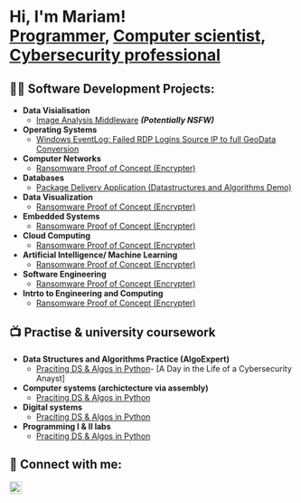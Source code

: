 <h1>Hi, I'm Mariam! <br/><a href="https://github.com/mariammahmed">Programmer</a>, <a href="www.linkedin.com/in/mariam-a-175368282">Computer scientist</a>, <a href="www.linkedin.com/in/mariam-a-175368282">Cybersecurity professional</a></h1>

<h2>👨‍💻 Software Development Projects:</h2>


- <b>Data Visialisation</b>
  - [Image Analysis Middleware](https://github.com/joshmadakor1/4chan-Image-Analysis-Middleware-C964) <b><i>(Potentially NSFW)</b></i>
- <b>Operating Systems</b>
  - [Windows EventLog: Failed RDP Logins Source IP to full GeoData Conversion](https://github.com/joshmadakor1/Sentinel-Lab)
- <b>Computer Networks</b>
  - [Ransomware Proof of Concept (Encrypter)](https://github.com/joshmadakor1/EncrypterPOC)
- <b>Databases</b>
  - [Package Delivery Application (Datastructures and Algorithms Demo)](https://github.com/joshmadakor1/Package-Delivery-Pathfinding-Algorithm)
- <b>Data Visualization</b>
  - [Ransomware Proof of Concept (Encrypter)](https://github.com/joshmadakor1/EncrypterPOC)
- <b>Embedded Systems</b>
  - [Ransomware Proof of Concept (Encrypter)](https://github.com/joshmadakor1/EncrypterPOC)
- <b>Cloud Computing</b>
  - [Ransomware Proof of Concept (Encrypter)](https://github.com/joshmadakor1/EncrypterPOC)
- <b>Artificial Intelligence/ Machine Learning</b>
  - [Ransomware Proof of Concept (Encrypter)](https://github.com/joshmadakor1/EncrypterPOC)
- <b>Software Engineering </b>
  - [Ransomware Proof of Concept (Encrypter)](https://github.com/joshmadakor1/EncrypterPOC)
- <b>Intrto to Engineering and Computing</b>
  - [Ransomware Proof of Concept (Encrypter)](https://github.com/joshmadakor1/EncrypterPOC)

<h2>📺 Practise & university coursework</h2>

- <b>Data Structures and Algorithms Practice (AlgoExpert)</b>
  - [Praciting DS & Algos in Python](https://github.com/joshmadakor1/Algorithms-Practice)- [A Day in the Life of a Cybersecurity Anayst]
- <b>Computer systems (archictecture via assembly)</b>
  - [Praciting DS & Algos in Python](https://github.com/joshmadakor1/Algorithms-Practice)
- <b>Digital systems </b>
  - [Praciting DS & Algos in Python](https://github.com/joshmadakor1/Algorithms-Practice)
- <b>Programming I & II labs </b>
  - [Praciting DS & Algos in Python](https://github.com/joshmadakor1/Algorithms-Practice)

<h2> 🤳 Connect with me:</h2>


[<img align="left" alt="MariamAhmed | LinkedIn" width="22px" src="https://cdn.jsdelivr.net/npm/simple-icons@v3/icons/linkedin.svg" />][linkedin]



[linkedin]: www.linkedin.com/in/mariam-a-175368282

<!--


Here are some ideas to get you started:

- 🔭 I’m currently working on ...
- 🌱 I’m currently learning ...
- 👯 I’m looking to collaborate on ...
- 🤔 I’m looking for help with ...
- 💬 Ask me about ...
- 📫 How to reach me: ...
- 😄 Pronouns: ...
- ⚡ Fun fact: ...
-->
